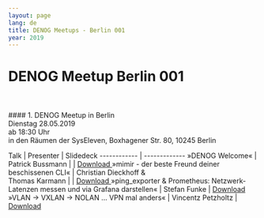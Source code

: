 ```yaml
---
layout: page
lang: de
title: DENOG Meetups - Berlin 001
year: 2019
---
```



# DENOG Meetup Berlin 001
<br>
<br>
#### 1. DENOG Meetup in Berlin<br>
Dienstag 28.05.2019<br>
ab 18:30 Uhr<br>
in den Räumen der SysEleven, Boxhagener Str. 80, 10245 Berlin<br>

Talk | Presenter | Slidedeck
------------ | -------------
»DENOG Welcome« | Patrick Bussmann |     | [ Download ]()
»mimir - der beste Freund deiner beschissenen CLI« | Christian Dieckhoff & <br>Thomas Karmann |     | [ Download ]()
»ping_exporter & Prometheus: Netzwerk-Latenzen messen und via Grafana darstellen« | Stefan Funke      | [ Download ]()
»VLAN -> VXLAN -> NOLAN ... VPN mal anders« | Vincentz Petzholtz      | [ Download ]()
